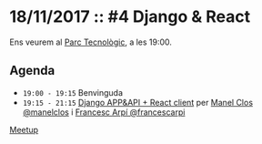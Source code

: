 # 18/11/2017 :: #4 Django & React

Ens veurem al [Parc Tecnològic](http://www.openstreetmap.org/way/63929565), a les 19:00.

## Agenda

- `19:00 - 19:15`  Benvinguda
- `19:15 - 21:15`  [Django APP&API + React client](https://github.com/pygrn/xerrades/issues/24) per [Manel Clos @manelclos](https://github.com/manelclos) i [Francesc Arpí @francescarpi](https://github.com/francescarpi) 

[Meetup](https://www.meetup.com/PythonGirona/events/244339773/)
